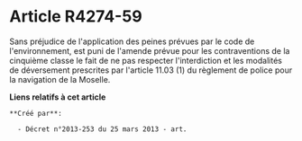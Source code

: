 # Article R4274-59

Sans préjudice de l'application des peines prévues par le code de l'environnement, est puni de l'amende prévue pour les
contraventions de la cinquième classe le fait de ne pas respecter l'interdiction et les modalités de déversement prescrites
par l'article 11.03 (1) du règlement de police pour la navigation de la Moselle.

**Liens relatifs à cet article**

	**Créé par**:

	  - Décret n°2013-253 du 25 mars 2013 - art.
